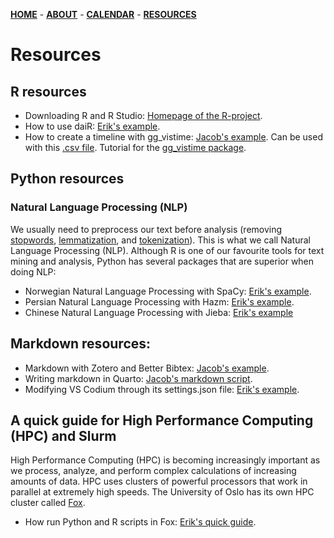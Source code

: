 [**HOME**](/index.md) - [**ABOUT**](/about.md) - [**CALENDAR**](/calendar.md) - [**RESOURCES**](/resources.md)

# Resources

## R resources

* Downloading R and R Studio: [Homepage of the R-project](https://cran.r-project.org/).
* How to use daiR: [Erik's example](/contents/htmls/using_dair.html).
* How to create a timeline with gg_vistime: [Jacob's example](/contents/htmls/tidslinje.html). Can be used with this [.csv file](/contents/tidslinje.csv). Tutorial for the [gg_vistime package](https://shosaco.github.io/vistime/articles/gg_vistime-vignette.html).

## Python resources

### Natural Language Processing (NLP)

We usually need to preprocess our text before analysis (removing [stopwords](https://kavita-ganesan.com/what-are-stop-words/#.Y9kqAq3MJaQ), [lemmatization](https://www.techtarget.com/searchenterpriseai/definition/lemmatization), and [tokenization](https://www.geeksforgeeks.org/nlp-how-tokenizing-text-sentence-words-works/)). This is what we call Natural Language Processing (NLP). Although R is one of our favourite tools for text mining and analysis, Python has several packages that are superior when doing NLP:

* Norwegian Natural Language Processing with SpaCy: [Erik's example](/contents/htmls/spacy_language_processing.html).
* Persian Natural Language Processing with Hazm: [Erik's example](/contents/htmls/persian_nlp.html).
* Chinese Natural Language Processing with Jieba: [Erik's example](/contents/htmls/chinese_nlp.html)

## Markdown resources:

* Markdown with Zotero and Better Bibtex: [Jacob's example](/contents/htmls/betterbibtex/markdown_zotero.html). 
* Writing markdown in Quarto: [Jacob's markdown script](/contents/htmls/miniguide_quarto.html).
* Modifying VS Codium through its settings.json file: [Erik's example](/contents/htmls/optimizing_vs_codium.html).

## A quick guide for High Performance Computing (HPC) and Slurm

High Performance Computing (HPC) is becoming increasingly important as we process, analyze, and perform complex calculations of increasing amounts of data. HPC uses clusters of powerful processors that work in parallel at extremely high speeds. The University of Oslo has its own HPC cluster called [Fox](https://www.uio.no/english/services/it/research/hpc/fox/index.html).

* How run Python and R scripts in Fox: [Erik's quick guide](/contents/htmls/quick_guide_to_hpc_and_slurm.html).

